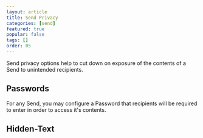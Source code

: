 ```yaml
---
layout: article
title: Send Privacy
categories: [send]
featured: true
popular: false
tags: []
order: 05
---
```

Send privacy options help to cut down on exposure of the contents of a Send to unintended recipients.

## Passwords

For any Send, you may configure a Password that recipients will be required to enter in order to access it's contents. 

## Hidden-Text
